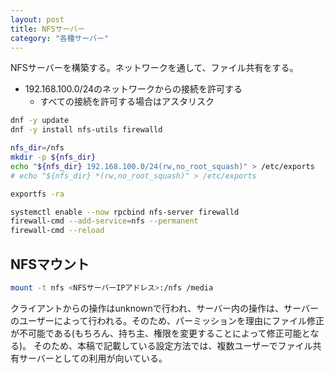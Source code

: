 ```yaml
---
layout: post
title: NFSサーバー
category: "各種サーバー"
---
```


NFSサーバーを構築する。ネットワークを通して、ファイル共有をする。

- 192.168.100.0/24のネットワークからの接続を許可する
  - すべての接続を許可する場合はアスタリスク

```sh
dnf -y update
dnf -y install nfs-utils firewalld

nfs_dir=/nfs
mkdir -p ${nfs_dir}
echo "${nfs_dir} 192.168.100.0/24(rw,no_root_squash)" > /etc/exports
# echo "${nfs_dir} *(rw,no_root_squash)" > /etc/exports

exportfs -ra

systemctl enable --now rpcbind nfs-server firewalld
firewall-cmd --add-service=nfs --permanent
firewall-cmd --reload
```

## NFSマウント

```sh
mount -t nfs <NFSサーバーIPアドレス>:/nfs /media
```

クライアントからの操作はunknownで行われ、サーバー内の操作は、サーバーのユーザーによって行われる。そのため、パーミッションを理由にファイル修正が不可能である(もちろん、持ち主、権限を変更することによって修正可能となる)。
そのため、本稿で記載している設定方法では、複数ユーザーでファイル共有サーバーとしての利用が向いている。
